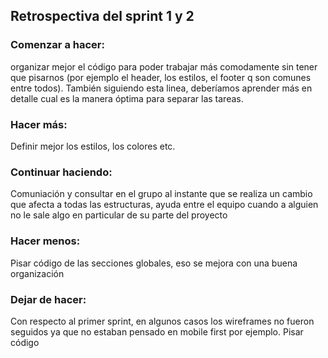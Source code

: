 ## Retrospectiva del sprint 1 y 2
### Comenzar a hacer:
  organizar mejor el código para poder trabajar más comodamente sin tener que pisarnos
  (por ejemplo el header, los estilos, el footer q son comunes entre todos). También siguiendo esta linea, deberíamos aprender más en detalle cual es la manera óptima      para separar las tareas.

### Hacer más: 
  Definir mejor los estilos, los colores etc.


### Continuar haciendo: 
  Comuniación y consultar en el grupo al instante que se realiza un cambio que afecta a todas las estructuras,
  ayuda entre el equipo cuando a alguien no le sale algo en particular de su parte del proyecto


### Hacer menos:
  Pisar código de las secciones globales, eso se mejora con una buena organización


### Dejar de hacer:
  Con respecto al primer sprint, en algunos casos los wireframes no fueron seguidos ya que no estaban pensado en mobile first por ejemplo. Pisar código
